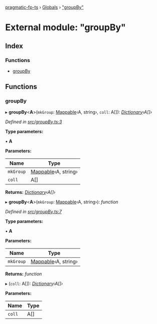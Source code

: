 [pragmatic-fp-ts](../README.md) › [Globals](../globals.md) › ["groupBy"](_groupby_.md)

# External module: "groupBy"

## Index

### Functions

* [groupBy](_groupby_.md#groupby)

## Functions

###  groupBy

▸ **groupBy**<**A**>(`mkGroup`: [Mappable](_types_.md#mappable)‹A, string›, `coll`: A[]): *[Dictionary](_types_.md#dictionary)‹A[]›*

*Defined in [src/groupBy.ts:3](https://github.com/hermann-p/pragmatic-fp-ts/blob/6562256/src/groupBy.ts#L3)*

**Type parameters:**

▪ **A**

**Parameters:**

Name | Type |
------ | ------ |
`mkGroup` | [Mappable](_types_.md#mappable)‹A, string› |
`coll` | A[] |

**Returns:** *[Dictionary](_types_.md#dictionary)‹A[]›*

▸ **groupBy**<**A**>(`mkGroup`: [Mappable](_types_.md#mappable)‹A, string›): *function*

*Defined in [src/groupBy.ts:7](https://github.com/hermann-p/pragmatic-fp-ts/blob/6562256/src/groupBy.ts#L7)*

**Type parameters:**

▪ **A**

**Parameters:**

Name | Type |
------ | ------ |
`mkGroup` | [Mappable](_types_.md#mappable)‹A, string› |

**Returns:** *function*

▸ (`coll`: A[]): *[Dictionary](_types_.md#dictionary)‹A[]›*

**Parameters:**

Name | Type |
------ | ------ |
`coll` | A[] |
